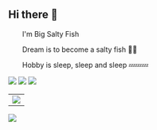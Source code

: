 ## Hi there 👋 
<tr><td>
<p>&emsp;&emsp;I'm Big Salty Fish</p>
<p>&emsp;&emsp;Dream is to become a salty fish 🧂🐠</p>
<p>&emsp;&emsp;Hobby is sleep, sleep and sleep  💤💤💤</p>
</td></tr>

<!-- GitHub 数据统计 -->

<img src= "https://github-readme-stats-git-masterrstaa-rickstaa.vercel.app/api?username=liujh22&hide_title=true&hide_border=true&show_icons=true&include_all_commits=true&line_height=21text_color=000&icon_color=000&bg_color=0,ea6161,ffc64d,fffc4d,52fa5a&theme=graywhite" /> 
<img src  = "https://github-readme-stats-git-masterrstaa-rickstaa.vercel.app/api/top-langs/?username=liujh22&hide_title=true&hide_border=true&layout=compact&langs_count=6&text_color=000&icon_color=fff&bg_color=0,52fa5a,4dfcff,c64dff&theme=graywhite" />

<!-- github-readme-streak-stats 连续提交代码天数记录 -->
<picture>
  <source media="(prefers-color-scheme: light)" srcset="https://streak-stats.demolab.com/?user=Peter-JXL&theme=light&hide_border=true" />
  <img src="https://streak-stats.demolab.com/?user=liujh22&theme=dark&hide_border=true" />
</picture>

<!-- GitHub Activity Graph GitHub 活动图 -->
<table>
  <tr>
    <td>
      <picture>
        <source media="(prefers-color-scheme: dark)"  srcset="https://github-readme-activity-graph.vercel.app/graph?username=liujh22&theme=tokyo-night" />
        <source media="(prefers-color-scheme: light)" srcset="https://github-readme-activity-graph.vercel.app/graph?username=liujh22&theme=xcode" />
        <img src="https://github-readme-activity-graph.vercel.app/graph?username=liujh22&theme=tokyo-night" />
      </picture>
  </tr>
</table>

<!-- profile-3d-contrib 3D 贡献图-->
<picture>
  <source media="(prefers-color-scheme: dark)" srcset="/profile-3d-contrib/profile-night-rainbow.svg" />
  <source media="(prefers-color-scheme: light)" srcset="/profile-3d-contrib/profile-gitblock.svg" />
  <img src="/profile-night-rainbow.svg" />
</picture>
